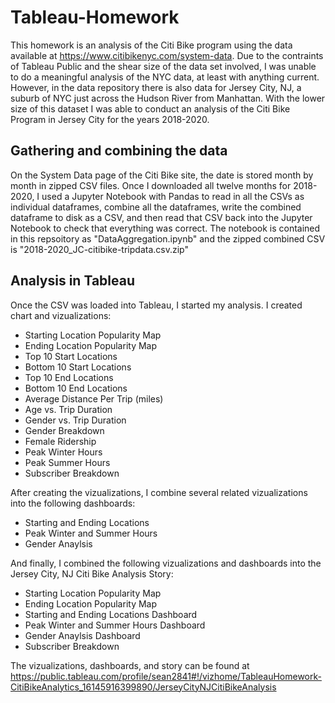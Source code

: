 # Tableau-Homework

This homework is an analysis of the Citi Bike program using the data available at https://www.citibikenyc.com/system-data. Due to the contraints of Tableau Public and the shear size of the data set involved, I was unable to do a meaningful analysis of the NYC data, at least with anything current. However, in the data repository there is also data for Jersey City, NJ, a suburb of NYC just across the Hudson River from Manhattan. With the lower size of this dataset I was able to conduct an analysis of the Citi Bike Program in Jersey City for the years 2018-2020.

## Gathering and combining the data
On the System Data page of the Citi Bike site, the date is stored month by month in zipped CSV files. Once I downloaded all twelve months for 2018-2020, I used a Jupyter Notebook with Pandas to read in all the CSVs as individual dataframes, combine all the dataframes, write the combined dataframe to disk as a CSV, and then read that CSV back into the Jupyter Notebook to check that everything was correct. The notebook is contained in this repsoitory as "DataAggregation.ipynb" and the zipped combined CSV is "2018-2020_JC-citibike-tripdata.csv.zip"

## Analysis in Tableau
Once the CSV was loaded into Tableau, I started my analysis. I created chart and vizualizations:

* Starting Location Popularity Map
* Ending Location Popularity Map
* Top 10 Start Locations
* Bottom 10 Start Locations
* Top 10 End Locations
* Bottom 10 End Locations
* Average Distance Per Trip (miles)
* Age vs. Trip Duration
* Gender vs. Trip Duration
* Gender Breakdown
* Female Ridership
* Peak Winter Hours
* Peak Summer Hours
* Subscriber Breakdown

After creating the vizualizations, I combine several related vizualizations into the following dashboards: 

* Starting and Ending Locations
* Peak Winter and Summer Hours
* Gender Anaylsis

And finally, I combined the following vizualizations and dashboards into the Jersey City, NJ Citi Bike Analysis Story:
* Starting Location Popularity Map
* Ending Location Popularity Map
* Starting and Ending Locations Dashboard
* Peak Winter and Summer Hours Dashboard
* Gender Anaylsis Dashboard
* Subscriber Breakdown

The vizualizations, dashboards, and story can be found at https://public.tableau.com/profile/sean2841#!/vizhome/TableauHomework-CitiBikeAnalytics_16145916399890/JerseyCityNJCitiBikeAnalysis


